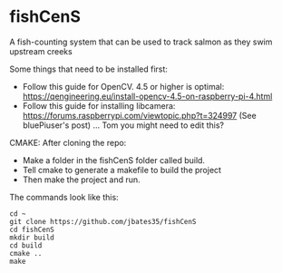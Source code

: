# fishCenS
A fish-counting system that can be used to track salmon as they swim upstream creeks

Some things that need to be installed first:

- Follow this guide for OpenCV. 4.5 or higher is optimal: https://qengineering.eu/install-opencv-4.5-on-raspberry-pi-4.html
- Follow this guide for installing libcamera: https://forums.raspberrypi.com/viewtopic.php?t=324997 (See bluePiuser's post) ... Tom you might need to edit this?

CMAKE:
After cloning the repo:
- Make a folder in the fishCenS folder called build.
- Tell cmake to generate a makefile to build the project
- Then make the project and run.

The commands look like this:

```
cd ~
git clone https://github.com/jbates35/fishCenS
cd fishCenS
mkdir build
cd build
cmake ..
make
```
